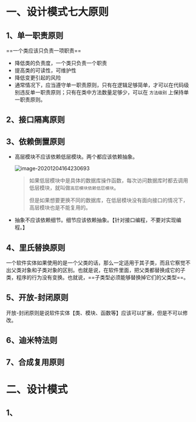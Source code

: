 # 一、设计模式七大原则

## 1、单一职责原则

==一个类应该只负责一项职责==

- 降低类的负责度，一个类只负责一个职责
- 提高类的可读性，可维护性
- 降低变更引起的风险
- 通常情况下，应当遵守单一职责原则，只有在逻辑足够简单，才可以在代码级别违反单一职责原则；只有在类中方法数量足够少，可以在 `方法级别` 上保持单一职责原则。

## 2、接口隔离原则



## 3、依赖倒置原则

- 高层模块不应该依赖低层模块。两个都应该依赖抽象。

  ![image-20201204164230693](https://gitee.com/yanjundong97/picBed/raw/master/images/image-20201204164230693.png)

  > 如果低层模块中是具体的数据库操作函数，每次访问数据库时都去调用低层模块，就叫做`高层模块依赖低层模块`。
  >
  > 但是如果想要更换不同的数据库，在低层模块没有面向接口的情况下，高层模块也是不能复用的。

- 抽象不应该依赖细节。细节应该依赖抽象。【针对接口编程，不要对实现编程。】

## 4、里氏替换原则

一个软件实体如果使用的是一个父类的话，那么一定适用于其子类，而且它察觉不出父类对象和子类对象的区别。也就是说，在软件里面，把父类都替换成它的子类，程序的行为没有变换。也就说，==子类型必须能够替换掉它们的父类型==。

## 5、开放-封闭原则

开放-封闭原则是说软件实体【类、模块、函数等】应该可以扩展，但是不可以修改。

## 6、迪米特法则



## 7、合成复用原则

# 二、设计模式

## 1、

































